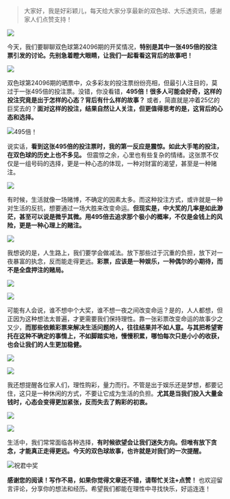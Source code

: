> 大家好，我是好彩颖儿，每天给大家分享最新的双色球、大乐透资讯，感谢家人们点赞支持！

![](https://cdn.jsdelivr.net/gh/wangwenjie1314/PicCDN/2024-7-11/1720660897499-image.png)


今天，我们要聊聊双色球第24096期的开奖情况，**特别是其中一张495倍的投注票引发的讨论。先别急着瞪大眼睛，让我们一起看看这背后的故事吧！**


![](https://cdn.jsdelivr.net/gh/wangwenjie1314/PicCDN/2024-8-20/1724137433929-image.png)


双色球第24096期的晒票中，众多彩友的投注票纷纷亮相，但最引人注目的，莫过于一张495倍的投注票。没错，你没看错，**495倍！很多人可能会好奇，这样的投注究竟是出于怎样的心态？背后有什么样的故事？** 或者，简直就是冲着25亿的巨奖去的？**面对这样的投注，结果自然让人关注，但更值得思考的是，这背后的心态和选择。**


![495倍！](https://cdn.jsdelivr.net/gh/wangwenjie1314/PicCDN/2024-8-20/1724137394111-image.png)


说实话，**看到这张495倍的投注票时，我的第一反应是震惊。如此大手笔的投注，在双色球的历史上也不多见。** 但震惊之余，心里也有些复杂的情绪。这张票不仅仅是一组号码的选择，更是一种心态的体现，一种对财富的渴望，甚至是一种赌注。


![](https://cdn.jsdelivr.net/gh/wangwenjie1314/PicCDN/2024-8-20/1724137439174-image.png)


有时候，生活就像一场赌博，不确定的因素太多。而这种投注方式，或许就是一种对生活的反抗，想要通过一场大胜来改变命运。**但现实是，中大奖的几率是如此渺茫，甚至可以说是微乎其微。用495倍去追求那个极小的概率，不仅是金钱上的风险，更是一种心理上的赌注。**


![](https://cdn.jsdelivr.net/gh/wangwenjie1314/PicCDN/2024-8-20/1724137445184-image.png)


我想说的是，人生路上，我们要学会做减法。放下那些过于沉重的负担，放下对一夜暴富的执念，反而能走得更远。**彩票，应该是一种娱乐，一种偶尔的小期待，而不是全盘押注的赌局。**


![](https://cdn.jsdelivr.net/gh/wangwenjie1314/PicCDN/2024-8-20/1724137450463-image.png)

![](https://cdn.jsdelivr.net/gh/wangwenjie1314/PicCDN/2024-8-20/1724137456320-image.png)


可能有人会说，谁不想中个大奖，谁不想一夜之间改变命运？是的，人人都想，但正因为这种想法太普遍，才更需要我们保持理性。靠一张彩票改变命运的故事少之又少，**而那些依赖彩票来解决生活问题的人，往往结果并不如人意。与其把希望寄托在这种不确定的事情上，不如脚踏实地，慢慢积累，哪怕每次只是小小的收获，也会让我们的人生更加稳健。**



![](https://cdn.jsdelivr.net/gh/wangwenjie1314/PicCDN/2024-8-20/1724137472485-image.png)


![](https://cdn.jsdelivr.net/gh/wangwenjie1314/PicCDN/2024-8-20/1724137463355-image.png)



我还想提醒各位家人们，理性购彩，量力而行。不管是出于娱乐还是梦想，都要记住，这只是一种休闲的方式，不要让它成为生活的负担。**尤其是当我们投入大量金钱时，心态会变得更加紧张，反而失去了购彩的初衷。**


![](https://cdn.jsdelivr.net/gh/wangwenjie1314/PicCDN/2024-8-20/1724137486229-image.png)

![](https://cdn.jsdelivr.net/gh/wangwenjie1314/PicCDN/2024-8-20/1724137481367-image.png)


生活中，我们常常面临各种选择，**有时候欲望会让我们迷失方向。但唯有放下贪念，才能真正走得更远。今天的双色球故事，也许就是对我们的一次提醒。**

![祝君中奖](https://cdn.jsdelivr.net/gh/wangwenjie1314/PicCDN/2024-8-9/1723191043101-image.png)



**感谢您的阅读！写作不易，如果你觉得文章还不错，请帮忙关注+点赞！** 也欢迎留言评论，分享你的想法和经历。希望我们都能在理性中寻找快乐，好运连连！